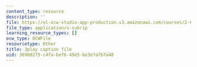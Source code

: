 ```yaml
---
content_type: resource
description: ''
file: https://ol-ocw-studio-app-production.s3.amazonaws.com/courses/2-627-fundamentals-of-photovoltaics-fall-2013/36960275c4fabef649e5be3e7a7b7a48_lLcDbHI5KGU.srt
file_type: application/x-subrip
learning_resource_types: []
ocw_type: OCWFile
resourcetype: Other
title: 3play caption file
uid: 36960275-c4fa-bef6-49e5-be3e7a7b7a48
---
```

